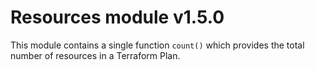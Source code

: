 # Resources module v1.5.0

This module contains a single function `count()` which provides the total number of resources in a Terraform Plan.
